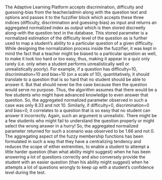 The Adaptive Learning Platform accepts discrimination, difficulty and guessing-bias from the teacher/admin along with the question text and options and passes it to the fuzzifier block which accepts these three indices (difficulty, discrimination and guessing-bias) as input and returns an aggregated normalized index as output which is then stored discreetly along-with the question text in the database. This stored parameter is a normalized estimation of the difficulty level of the question as is further used to map a student’s ability to a particular question of a given difficulty. 
While designing the normalization process inside the fuzzifier, it was kept in mind the fact that a teacher might be biased to a particular question as well, to make it look too hard or too easy, thus, making it appear in a quiz only rarely (i.e. only when a student performs unrealistically well or unrealistically poorly). For example, if a question has difficulty=10, discrimination=10 and bias=10 (on a scale of 10), quantitatively, it should translate to a question that is so hard that no student should be able to answer it. But that should never be the case because then the question would serve no purpose. Thus, the algorithm assumes that there would be a few students who might have advanced knowledge to even answer that question. So, the aggregated normalized parameter observed in such a case was only 8.33 and not 10. Similarly, if difficulty=0, discrimination=0 and bias=0, it correlates to a question that is so easy that no student can answer it incorrectly. Again, such an argument is unrealistic. There might be a few students who might fail to understand the question properly or might select the wrong answer in a hurry!  So, the aggregated normalized parameter returned for such a scenario was observed to be 1.66 and not 0.
The aggregating aspect of the fuzzy membership functions has been formulated in such a way that they have a centralizing tendency and reduces the scope of either extremities, to enable a student to attempt a little harder question (than what ability might suggest) when he has been answering a lot of questions correctly and also conversely provide the student with an easier question (than his ability might suggest) when he attempts a lot of questions wrongly to keep up with a student’s confidence level during the test.
